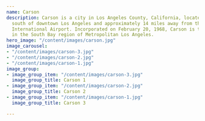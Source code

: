 ```yaml
---
name: Carson
description: Carson is a city in Los Angeles County, California, located 13 miles
  south of downtown Los Angeles and approximately 14 miles away from the Los Angeles
  International Airport. Incorporated on February 20, 1968, Carson is the newest municipality
  in the South Bay region of Metropolitan Los Angeles.
hero_image: "/content/images/carson.jpg"
image_carousel:
- "/content/images/carson-3.jpg"
- "/content/images/carson-2.jpg"
- "/content/images/carson-1.jpg"
image_group:
- image_group_item: "/content/images/carson-3.jpg"
  image_group_title: Carson 1
- image_group_item: "/content/images/carson-2.jpg"
  image_group_title: Carson 2
- image_group_item: "/content/images/carson-1.jpg"
  image_group_title: Carson 3

---
```

